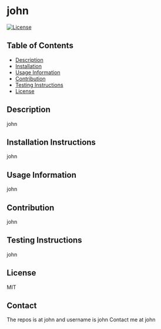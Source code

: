 # john
[![License](https://img.shields.io/badge/License-MIT-blue.svg)](https://opensource.org/licenses/MIT)
## Table of Contents
* [Description](#description)
* [Installation](#installation_instructions)
* [Usage Information](#usage_information)
* [Contribution](#contribution)
* [Testing Instructions](#testing_instructions)
* [License](#license)
## Description
john
## Installation Instructions
john
## Usage Information
john
## Contribution
john
## Testing Instructions
john
## License
MIT
## Contact
The repos is at john and username is john
Contact me at john
